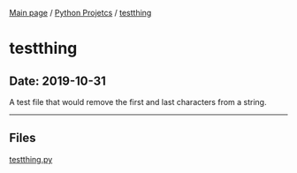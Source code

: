 [Main page](/) / [Python Projetcs](/python) / [testthing](/python/2019-10-31_testthing)

# testthing

## Date: 2019-10-31

A test file that would remove the first and last characters from a string.

-----

## Files

[testthing.py](testthing.py)